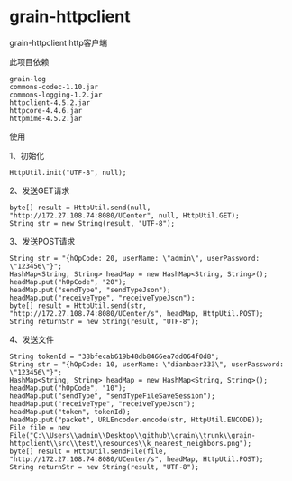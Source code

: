 # grain-httpclient

grain-httpclient http客户端


此项目依赖

	grain-log
	commons-codec-1.10.jar
	commons-logging-1.2.jar
	httpclient-4.5.2.jar
	httpcore-4.4.6.jar
	httpmime-4.5.2.jar

使用

1、初始化

	HttpUtil.init("UTF-8", null);
	
2、发送GET请求

	byte[] result = HttpUtil.send(null, "http://172.27.108.74:8080/UCenter", null, HttpUtil.GET);
	String str = new String(result, "UTF-8");
	
3、发送POST请求

	String str = "{hOpCode: 20, userName: \"admin\", userPassword: \"123456\"}";
	HashMap<String, String> headMap = new HashMap<String, String>();
	headMap.put("hOpCode", "20");
	headMap.put("sendType", "sendTypeJson");
	headMap.put("receiveType", "receiveTypeJson");
	byte[] result = HttpUtil.send(str, "http://172.27.108.74:8080/UCenter/s", headMap, HttpUtil.POST);
	String returnStr = new String(result, "UTF-8");
	
4、发送文件

	String tokenId = "38bfecab619b48db8466ea7dd064f0d8";
	String str = "{hOpCode: 10, userName: \"dianbaer333\", userPassword: \"123456\"}";
	HashMap<String, String> headMap = new HashMap<String, String>();
	headMap.put("hOpCode", "10");
	headMap.put("sendType", "sendTypeFileSaveSession");
	headMap.put("receiveType", "receiveTypeJson");
	headMap.put("token", tokenId);
	headMap.put("packet", URLEncoder.encode(str, HttpUtil.ENCODE));
	File file = new File("C:\\Users\\admin\\Desktop\\github\\grain\\trunk\\grain-httpclient\\src\\test\\resources\\k_nearest_neighbors.png");
	byte[] result = HttpUtil.sendFile(file, "http://172.27.108.74:8080/UCenter/s", headMap, HttpUtil.POST);
	String returnStr = new String(result, "UTF-8");

